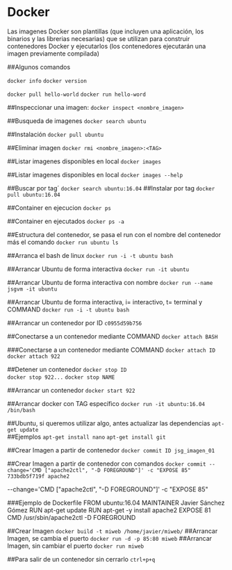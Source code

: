 # Docker #
Las imagenes Docker son plantillas (que incluyen una aplicación, los binarios y las librerias necesarias) que se utilizan para construir contenedores Docker y ejecutarlos (los contenedores ejecutarán una imagen previamente compilada)


##Algunos comandos

`docker info`
`docker version`

`docker pull hello-world`
`docker run hello-word`

##Inspeccionar una imagen:
`docker inspect <nombre_imagen>`

##Busqueda de imagenes
`docker search ubuntu`

##Instalación
`docker pull ubuntu`

##Eliminar imagen
`docker rmi <nombre_imagen>:<TAG>`

##Listar imagenes disponibles en local
`docker images`

##Listar imagenes disponibles en local
`docker images --help`

##Buscar por tag´
`docker search ubuntu:16.04`
##Instalar por tag
`docker pull ubuntu:16.04`

##Container en ejecucion
`docker ps`

##Container en ejecutados
`docker ps -a`

##Estructura del contenedor, se pasa el run con el nombre del contenedor más el comando
`docker run ubuntu ls`

##Arranca el bash de linux
`docker run -i -t ubuntu bash`

##Arrancar Ubuntu de forma interactiva
`docker run -it ubuntu`

##Arrancar Ubuntu de forma interactiva con nombre
`docker run --name jsgvm -it ubuntu`

##Arrancar Ubuntu de forma interactiva, i= interactivo, t= terminal y COMMAND
`docker run -i -t ubuntu bash`

##Arrancar un contenedor por ID
`c0955d59b756`

##Conectarse a un contenedor mediante COMMAND 
`docker attach BASH`


###Conectarse a un contenedor mediante COMMAND 
`docker attach ID`
`docker attach 922`


##Detener un contenedor
`docker stop ID`  
`docker stop 922...`
`docker stop NAME`

##Arrancar un contenedor
`docker start 922`

##Arrancar docker con TAG específico
`docker run -it ubuntu:16.04 /bin/bash`

##Ubuntu, si queremos utilizar algo, antes actualizar las dependencias
`apt-get update`  
##Ejemplos
`apt-get install nano`
`apt-get install git`


##Crear Imagen a partir de contenedor
`docker commit ID jsg_imagen_01`

##Crear Imagen a partir de contenedor con comandos
`docker commit --change='CMD ["apache2ctl", "-D FOREGROUND"]' -c "EXPOSE 85" 733bdb5f719f apache2`

--change='CMD ["apache2ctl", "-D FOREGROUND"]' -c "EXPOSE 85"



###Ejemplo de Dockerfile
FROM ubuntu:16.04
MAINTAINER Javier Sánchez Gómez 
RUN apt-get update 
RUN apt-get -y install apache2
EXPOSE 81
CMD /usr/sbin/apache2ctl -D FOREGROUND

##Crear Imagen
`docker build -t miweb /home/javier/miweb/`
##Arrancar Imagen, se cambia el puerto
`docker run -d -p 85:80 miweb`
##Arrancar Imagen, sin cambiar el puerto
`docker run miweb`


##Para salir de un contenedor sin cerrarlo
`ctrl+p+q`